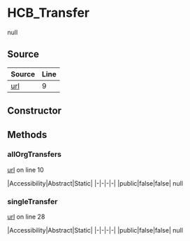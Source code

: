 # HCB_Transfer

null
## Source
|Source|Line|
|-|-|
|[url](https://github.com/devramsean0/hcb.js/blob/b7b4779/src/api_endpoints/transfer.ts#L9)|9|
## Constructor
## Methods
### allOrgTransfers
[url](https://github.com/devramsean0/hcb.js/blob/b7b4779/src/api_endpoints/transfer.ts#L10) on line 10  

|Accessibility|Abstract|Static|
|-|-|-|-|
|public|false|false|
null

### singleTransfer
[url](https://github.com/devramsean0/hcb.js/blob/b7b4779/src/api_endpoints/transfer.ts#L28) on line 28  

|Accessibility|Abstract|Static|
|-|-|-|-|
|public|false|false|
null
